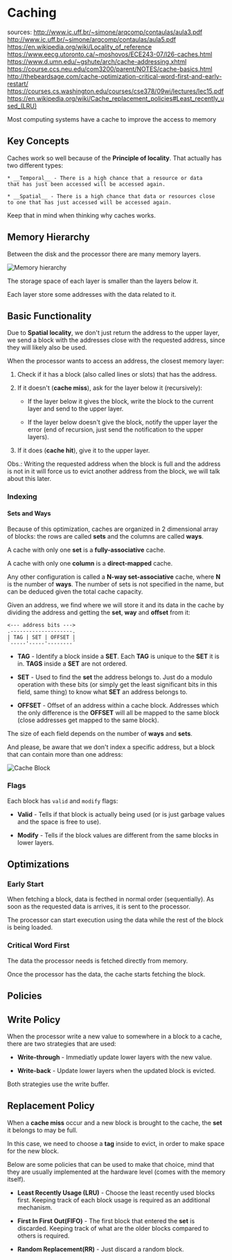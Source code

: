 # Caching

sources:
http://www.ic.uff.br/~simone/arqcomp/contaulas/aula3.pdf \
http://www.ic.uff.br/~simone/arqcomp/contaulas/aula5.pdf
https://en.wikipedia.org/wiki/Locality_of_reference \
https://www.eecg.utoronto.ca/~moshovos/ECE243-07/l26-caches.html \
https://www.d.umn.edu/~gshute/arch/cache-addressing.xhtml \
https://course.ccs.neu.edu/com3200/parent/NOTES/cache-basics.html \
http://thebeardsage.com/cache-optimization-critical-word-first-and-early-restart/ \
https://courses.cs.washington.edu/courses/cse378/09wi/lectures/lec15.pdf \
https://en.wikipedia.org/wiki/Cache_replacement_policies#Least_recently_used_(LRU)

Most computing systems have a cache to improve the access to memory

## Key Concepts

Caches work so well because of the __Principle of locality__. That actually
has two different types:

	* __Temporal__ - There is a high chance that a resource or data
	that has just been accessed will be accessed again.

	* __Spatial__ - There is a high chance that data or resources close
	to one that has just accessed will be accessed again.

Keep that in mind when thinking why caches works.

## Memory Hierarchy

Between the disk and the processor there are many memory layers.

![Memory hierarchy](https://external-content.duckduckgo.com/iu/?u=https%3A%2F%2Ftse1.mm.bing.net%2Fth%3Fid%3DOIP.bIhu_2Gi1FiYJ4TC_zGWlAHaEi%26pid%3DApi&f=1)

The storage space of each layer is smaller than the layers below it.

Each layer store some addresses with the data related to it.

## Basic Functionality

Due to __Spatial locality__, we don't just return the address to the
upper layer, we send a block with the addresses close with the requested
address, since they will likely also be used.

When the processor wants to access an address, the closest memory layer:

1. Check if it has a block (also called lines or slots) that has the address.

2. If it doesn't (__cache miss__), ask for the layer below it (recursively):

	* If the layer below it gives the block, write the block to
	the current layer and send to the upper layer.

	* If the layer below doesn't give the block, notify the upper
	layer the error (end of recursion, just send the notification to
	the upper layers).

3. If it does (__cache hit__), give it to the upper layer.

Obs.: Writing the requested address when the block is full and the address
is not in it will force us to evict another address from the block, we
will talk about this later.

### Indexing

#### Sets and Ways

Because of this optimization, caches are organized in 2 dimensional array
of blocks: the rows are called __sets__ and the columns
are called __ways__.

A cache with only one __set__ is a __fully-associative__ cache.

A cache with only one __column__ is a __direct-mapped__ cache.

Any other configuration is called a __N-way set-associative__ cache,
where __N__ is the number of __ways__. The number of sets is not specified
in the name, but can be deduced given the total cache capacity.

Given an address, we find where we will store it and its data in the
cache by dividing the address and getting the __set__, __way__ and
__offset__ from it:

```
<--- address bits --->
.--------------------.
| TAG | SET | OFFSET |
`-----'-----'--------´
```

* __TAG__ - Identify a block inside a __SET__. Each __TAG__ is
unique to the __SET__ it is in. __TAGS__ inside a __SET__ are
not ordered.

* __SET__ - Used to find the __set__ the address belongs to. Just
do a modulo operation with these bits (or simply get the least
significant bits in this field, same thing) to know what __SET__
an address belongs to.

* __OFFSET__ - Offset of an address within a cache block. Addresses which
the only difference is the __OFFSET__ will all be mapped to the same
block (close addresses get mapped to the same block).

The size of each field depends on the number of __ways__ and __sets__.

And please, be aware that we don't index a specific address, but a block
that can contain more than one address:

![Cache Block](https://image.slidesharecdn.com/1ejajwdaraaebsb0dxko-signature-c9cec41e9de1df0e70d844d44f050ec324e45468089694cb239d95836fa2ca72-poli-160427174743/95/memory-caching-22-638.jpg?cb=1461779382)

### Flags

Each block has `valid` and `modify` flags:

* __Valid__ - Tells if that block is actually being used (or is just
garbage values and the space is free to use).

* __Modify__ - Tells if the block values are different from the
same blocks in lower layers.

## Optimizations

### Early Start

When fetching a block, data is fecthed in normal order
(sequentially). As soon as the requested data is arrives, it is
sent to the processor.

The processor can start execution using the data while the rest
of the block is being loaded.

### Critical Word First

The data the processor needs is fetched directly from memory.

Once the processor has the data, the cache starts fetching the
block.

## Policies

## Write Policy

When the processor write a new value to somewhere in a block to a
cache, there are two strategies that are used:

* __Write-through__ - Immediatly update lower layers with the
new value.

* __Write-back__ - Update lower layers when the updated block
is evicted.

Both strategies use the write buffer.

## Replacement Policy

When a __cache miss__ occur and a new block is brought to the
cache, the __set__ it belongs to may be full.

In this case, we need to choose a __tag__ inside to evict, in
order to make space for the new block.

Below are some policies that can be used to make that choice,
mind that they are usually implemented at the hardware level
(comes with the memory itself).

* __Least Recently Usage (LRU)__ - Choose the least recently
used blocks first. Keeping track of each block usage is
required as an additional mechanism.

* __First In First Out(FIFO)__ - The first block that entered
the __set__ is discarded. Keeping track of what are the older
blocks compared to others is required.

* __Random Replacement(RR)__ - Just discard a random block.

